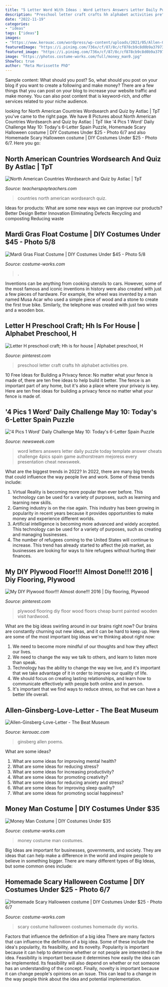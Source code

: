 ```yaml
---
title: "5 Letter Word With Ideas : Word Letters Answers Letter Daily Puzzle Today Template Answer Cheats Challenge 4pics Spain Game Authorstream Mejoress Every Presentation Cheat Newsweek"
description: "Preschool letter craft crafts hh alphabet activities pre"
date: "2022-11-19"
categories:
- "ideas"
tags: ["ideas"]
images:
- "https://www.kerouac.com/wordpress/wp-content/uploads/2021/05/Allen-Ginsberg-Love-Letter-300x429.jpg"
featuredImage: "https://i.pinimg.com/736x/cf/87/8c/cf878cb9c8d0b9a37973007bba17f8a2--plywood-floors-flooring.jpg"
featured_image: "https://i.pinimg.com/736x/cf/87/8c/cf878cb9c8d0b9a37973007bba17f8a2--plywood-floors-flooring.jpg"
image: "https://photos.costume-works.com/full/money_man9.jpg"
ShowToc: true
author: "Reta Morissette PhD"
---
```



Sample content: What should you post?
So, what should you post on your blog if you want to create a following and make money? 
There are a few things that you can post on your blog to increase your website traffic and make money. You can also post content that is keyword-rich, and offer services related to your niche audience.

	

		
looking for North American Countries Wordsearch and Quiz by Astlac | TpT you've came to the right page. We have 8 Pictures about North American Countries Wordsearch and Quiz by Astlac | TpT like &#039;4 Pics 1 Word&#039; Daily Challenge May 10: Today&#039;s 6-Letter Spain Puzzle, Homemade Scary Halloween costume | DIY Costumes Under $25 - Photo 6/7 and also Homemade Scary Halloween costume | DIY Costumes Under $25 - Photo 6/7. Here you go:
		
    
## North American Countries Wordsearch And Quiz By Astlac | TpT

<img loading=lazy src="https://ecdn.teacherspayteachers.com/thumbitem/North-American-Countries-Wordsearch-3425230-1529781740/original-3425230-2.jpg" onerror="this.onerror=null;this.src='https://tse2.mm.bing.net/th?id=OIP.YfTDjWxQaGGW5fLQMeFJsQAAAA&amp;pid=15.1';" alt="North American Countries Wordsearch and Quiz by Astlac | TpT">

_Source: teacherspayteachers.com_

>countries north american wordsearch quiz. 

	

Ideas for products: What are some new ways we can improve our products?
Better Design
Better Innovation
Eliminating Defects
Recycling and composting
Reducing waste

    
## Mardi Gras Float Costume | DIY Costumes Under $45 - Photo 5/8

<img loading=lazy src="https://photos.costume-works.com/full/mardi_gras_float4.jpg" onerror="this.onerror=null;this.src='https://tse2.mm.bing.net/th?id=OIP.KeoRkEHBmKUxZll0g9HyxgHaMZ&amp;pid=15.1';" alt="Mardi Gras Float Costume | DIY Costumes Under $45 - Photo 5/8">

_Source: costume-works.com_

>. 

	

Inventions can be anything from cooking utensils to cars. However, some of the most famous and iconic inventions in history were also created with just a few pieces of hardware. For example, the wheel was invented by a man named Musa Acar who used a simple piece of wood and a stone to create the first true bike. Similarly, the telephone was created with just two wires and a wooden box.

    
## Letter H Preschool Craft; Hh Is For House | Alphabet Preschool, H

<img loading=lazy src="https://i.pinimg.com/736x/a3/b3/f3/a3b3f3e29ed8a797e9ed1e00123764b9--preschool-activities-letters.jpg" onerror="this.onerror=null;this.src='https://tse3.mm.bing.net/th?id=OIP.NnpVEuJ5siX1gqr9qucbmgHaJ3&amp;pid=15.1';" alt="Letter H preschool craft; Hh is for house | Alphabet preschool, H">

_Source: pinterest.com_

>preschool letter craft crafts hh alphabet activities pre. 

	

10 Free Ideas for Building a Privacy fence: No matter what your fence is made of, there are ten free ideas to help build it better.
The fence is an important part of any home, but it's also a place where your privacy is key. Here are ten free ideas for building a privacy fence no matter what your fence is made of.

    
## &#039;4 Pics 1 Word&#039; Daily Challenge May 10: Today&#039;s 6-Letter Spain Puzzle

<img loading=lazy src="https://d.newsweek.com/en/full/916822/4-pics-1-word-daily-challenge-may-10-today-answer-6-letters-solution-puzzle-cheat.jpg" onerror="this.onerror=null;this.src='https://tse3.mm.bing.net/th?id=OIP.HXAQ9U_9AOZggHqto5mEYAHaE8&amp;pid=15.1';" alt="&#039;4 Pics 1 Word&#039; Daily Challenge May 10: Today&#039;s 6-Letter Spain Puzzle">

_Source: newsweek.com_

>word letters answers letter daily puzzle today template answer cheats challenge 4pics spain game authorstream mejoress every presentation cheat newsweek. 

	

What are the biggest trends in 2022?
In 2022, there are many big trends that could influence the way people live and work. Some of these trends include: 
1) Virtual Reality is becoming more popular than ever before. This technology can be used for a variety of purposes, such as learning and learning new skills. 
2) Gaming industry is on the rise again. This industry has been growing in popularity in recent years because it provides opportunities to make money and experience different worlds. 
3) Artificial intelligence is becoming more advanced and widely accepted. This technology can be used for a variety of purposes, such as creating and managing businesses. 
4) The number of refugees coming to the United States will continue to increase. This trend has already started to affect the job market, as businesses are looking for ways to hire refugees without hurting their finances.

    
## My DIY Plywood Floor!!! Almost Done!!! 2016 | Diy Flooring, Plywood

<img loading=lazy src="https://i.pinimg.com/736x/cf/87/8c/cf878cb9c8d0b9a37973007bba17f8a2--plywood-floors-flooring.jpg" onerror="this.onerror=null;this.src='https://tse1.mm.bing.net/th?id=OIP.3kJxxZa6xi4xC4MsJRgBpAHaJ3&amp;pid=15.1';" alt="My DIY Plywood floor!!! Almost done!!! 2016 | Diy flooring, Plywood">

_Source: pinterest.com_

>plywood flooring diy floor wood floors cheap burnt painted wooden visit hardwood. 

	

What are the big ideas swirling around in our brains right now?
Our brains are constantly churning out new ideas, and it can be hard to keep up. Here are some of the most important big ideas we're thinking about right now: 
1. We need to become more mindful of our thoughts and how they affect our lives. 
2. We need to change the way we talk to others, and learn to listen more than speak. 
3. Technology has the ability to change the way we live, and it's important that we take advantage of it in order to improve our quality of life. 
4. We should focus on creating lasting relationships, and learn how to communicate effectively with people both online and in person. 
5. It's important that we find ways to reduce stress, so that we can have a better life overall.

    
## Allen-Ginsberg-Love-Letter - The Beat Museum

<img loading=lazy src="https://www.kerouac.com/wordpress/wp-content/uploads/2021/05/Allen-Ginsberg-Love-Letter-300x429.jpg" onerror="this.onerror=null;this.src='https://tse1.mm.bing.net/th?id=OIP.RrgNmA32YDX1oep8dbldHAAAAA&amp;pid=15.1';" alt="Allen-Ginsberg-Love-Letter - The Beat Museum">

_Source: kerouac.com_

>ginsberg allen poems. 

	

What are some ideas?
1. What are some ideas for improving mental health? 
2. What are some ideas for reducing stress? 
3. What are some ideas for increasing productivity? 
4. What are some ideas for promoting creativity?
5. What are some ideas for reducing anxiety and stress? 
6. What are some ideas for improving sleep quality?
7. What are some ideas for promoting social happiness?

    
## Money Man Costume | DIY Costumes Under $35

<img loading=lazy src="https://photos.costume-works.com/full/money_man9.jpg" onerror="this.onerror=null;this.src='https://tse2.mm.bing.net/th?id=OIP.HkdB1o759vB6U5BREFAX7AHaNf&amp;pid=15.1';" alt="Money Man Costume | DIY Costumes Under $35">

_Source: costume-works.com_

>money costume man costumes. 

	

Big Ideas are important for businesses, governments, and society. They are ideas that can help make a difference in the world and inspire people to believe in something bigger. There are many different types of Big Ideas, but some common ones include: 

    
## Homemade Scary Halloween Costume | DIY Costumes Under $25 - Photo 6/7

<img loading=lazy src="https://photos.costume-works.com/full/scary5.jpg" onerror="this.onerror=null;this.src='https://tse3.mm.bing.net/th?id=OIP.13s569Qw9MrHlPMMoGz1IwHaJ3&amp;pid=15.1';" alt="Homemade Scary Halloween costume | DIY Costumes Under $25 - Photo 6/7">

_Source: costume-works.com_

>scary costume halloween costumes homemade diy works. 

	

Factors that influence the definition of a big idea
There are many factors that can influence the definition of a big idea. Some of these include the idea's popularity, its feasibility, and its novelty. Popularity is important because it can help to determine whether or not people are interested in the idea. Feasibility is important because it determines how easily the idea can be implemented. Its feasibility will also depend on whether or not someone has an understanding of the concept. Finally, novelty is important because it can change people's opinions on an issue. This can lead to a change in the way people think about the idea and potential implementation.

